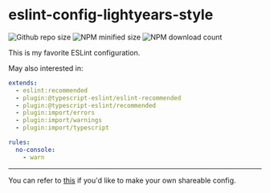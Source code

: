 # eslint-config-lightyears-style

![Github repo size](https://img.shields.io/github/languages/code-size/lightyears1998/eslint-config-lightyears-style) ![NPM minified size](https://img.shields.io/bundlephobia/min/@lightyears1998/eslint-config-lightyears-style) ![NPM download count](https://img.shields.io/npm/dy/@lightyears1998/eslint-config-lightyears-style)

This is my favorite ESLint configuration.

May also interested in:

``` yml
extends:
  - eslint:recommended
  - plugin:@typescript-eslint/eslint-recommended
  - plugin:@typescript-eslint/recommended
  - plugin:import/errors
  - plugin:import/warnings
  - plugin:import/typescript
```

``` yml
rules:
  no-console:
    - warn
```

---

You can refer to [this](https://eslint.org/docs/developer-guide/shareable-configs) if you'd like to make your own shareable config.
